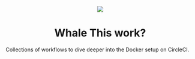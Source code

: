 <div align="center">
  <img src="https://i.giphy.com/media/NygxobfPsIHNS/giphy.webp">
  <br/>
  <h1>Whale This work?</h1>
</div>

Collections of workflows to dive deeper into the Docker setup on CircleCI.
